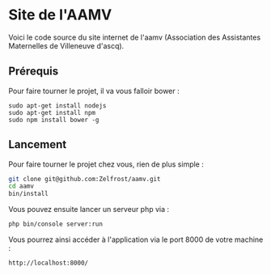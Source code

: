# Site de l'AAMV

Voici le code source du site internet de l'aamv (Association des Assistantes Maternelles de Villeneuve d'ascq).

## Prérequis

Pour faire tourner le projet, il va vous falloir bower :

```
sudo apt-get install nodejs
sudo apt-get install npm
sudo npm install bower -g
```

## Lancement

Pour faire tourner le projet chez vous, rien de plus simple :

```bash
git clone git@github.com:Zelfrost/aamv.git
cd aamv
bin/install
```

Vous pouvez ensuite lancer un serveur php via :

```bash
php bin/console server:run
```

Vous pourrez ainsi accéder à l'application via le port 8000 de votre machine :

```
http://localhost:8000/
```
